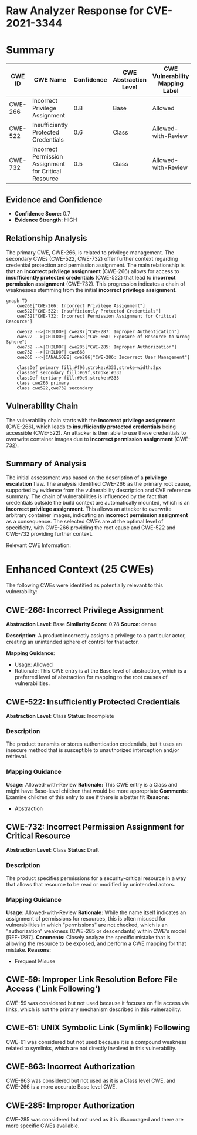 # Raw Analyzer Response for CVE-2021-3344

# Summary
| CWE ID | CWE Name | Confidence | CWE Abstraction Level | CWE Vulnerability Mapping Label | CWE-Vulnerability Mapping Notes |
|---|---|---|---|---|---|
| CWE-266 | Incorrect Privilege Assignment | 0.8 | Base | Allowed | Primary CWE |
| CWE-522 | Insufficiently Protected Credentials | 0.6 | Class | Allowed-with-Review | Secondary Candidate |
| CWE-732 | Incorrect Permission Assignment for Critical Resource | 0.5 | Class | Allowed-with-Review | Secondary Candidate |

## Evidence and Confidence

*   **Confidence Score:** 0.7
*   **Evidence Strength:** HIGH

## Relationship Analysis
The primary CWE, CWE-266, is related to privilege management. The secondary CWEs (CWE-522, CWE-732) offer further context regarding credential protection and permission assignment. The main relationship is that an **incorrect privilege assignment** (CWE-266) allows for access to **insufficiently protected credentials** (CWE-522) that lead to **incorrect permission assignment** (CWE-732). This progression indicates a chain of weaknesses stemming from the initial **incorrect privilege assignment.**

```mermaid
graph TD
    cwe266["CWE-266: Incorrect Privilege Assignment"]
    cwe522["CWE-522: Insufficiently Protected Credentials"]
    cwe732["CWE-732: Incorrect Permission Assignment for Critical Resource"]

    cwe522 -->|CHILDOF| cwe287["CWE-287: Improper Authentication"]
    cwe522 -->|CHILDOF| cwe668["CWE-668: Exposure of Resource to Wrong Sphere"]
    cwe732 -->|CHILDOF| cwe285["CWE-285: Improper Authorization"]
    cwe732 -->|CHILDOF| cwe668
    cwe266 -->|CANALSOBE| cwe286["CWE-286: Incorrect User Management"]

    classDef primary fill:#f96,stroke:#333,stroke-width:2px
    classDef secondary fill:#69f,stroke:#333
    classDef tertiary fill:#9e9,stroke:#333
    class cwe266 primary
    class cwe522,cwe732 secondary
```

## Vulnerability Chain
The vulnerability chain starts with the **incorrect privilege assignment** (CWE-266), which leads to **insufficiently protected credentials** being accessible (CWE-522). An attacker is then able to use these credentials to overwrite container images due to **incorrect permission assignment** (CWE-732).

## Summary of Analysis
The initial assessment was based on the description of a **privilege escalation** flaw. The analysis identified CWE-266 as the primary root cause, supported by evidence from the vulnerability description and CVE reference summary. The chain of vulnerabilities is influenced by the fact that credentials outside the build context are automatically mounted, which is an **incorrect privilege assignment**. This allows an attacker to overwrite arbitrary container images, indicating an **incorrect permission assignment** as a consequence. The selected CWEs are at the optimal level of specificity, with CWE-266 providing the root cause and CWE-522 and CWE-732 providing further context.

Relevant CWE Information:

# Enhanced Context (25 CWEs)
The following CWEs were identified as potentially relevant to this vulnerability:

## CWE-266: Incorrect Privilege Assignment
**Abstraction Level**: Base
**Similarity Score**: 0.78
**Source**: dense

**Description**:
A product incorrectly assigns a privilege to a particular actor, creating an unintended sphere of control for that actor.

**Mapping Guidance**:
- Usage: Allowed
- Rationale: This CWE entry is at the Base level of abstraction, which is a preferred level of abstraction for mapping to the root causes of vulnerabilities.

## CWE-522: Insufficiently Protected Credentials
**Abstraction Level**: Class
**Status:** Incomplete

### Description
The product transmits or stores authentication credentials, but it uses an insecure method that is susceptible to unauthorized interception and/or retrieval.

### Mapping Guidance
**Usage:** Allowed-with-Review
**Rationale:** This CWE entry is a Class and might have Base-level children that would be more appropriate
**Comments:** Examine children of this entry to see if there is a better fit
**Reasons:**
- Abstraction

## CWE-732: Incorrect Permission Assignment for Critical Resource
**Abstraction Level**: Class
**Status:** Draft

### Description
The product specifies permissions for a security-critical resource in a way that allows that resource to be read or modified by unintended actors.

### Mapping Guidance
**Usage:** Allowed-with-Review
**Rationale:** While the name itself indicates an assignment of permissions for resources, this is often misused for vulnerabilities in which "permissions" are not checked, which is an "authorization" weakness (CWE-285 or descendants) within CWE's model [REF-1287].
**Comments:** Closely analyze the specific mistake that is allowing the resource to be exposed, and perform a CWE mapping for that mistake.
**Reasons:**
- Frequent Misuse

## CWE-59: Improper Link Resolution Before File Access ('Link Following')
CWE-59 was considered but not used because it focuses on file access via links, which is not the primary mechanism described in this vulnerability.

## CWE-61: UNIX Symbolic Link (Symlink) Following
CWE-61 was considered but not used because it is a compound weakness related to symlinks, which are not directly involved in this vulnerability.

## CWE-863: Incorrect Authorization
CWE-863 was considered but not used as it is a Class level CWE, and CWE-266 is a more accurate Base level CWE.

## CWE-285: Improper Authorization
CWE-285 was considered but not used as it is discouraged and there are more specific CWEs available.